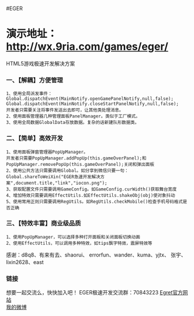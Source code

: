 #EGER

演示地址：
http://wx.9ria.com/games/eger/
===================================

  HTML5游戏极速开发解决方案
  
### 一、【解耦】方便管理  

    1、使用全局派发事件：Global.dispatchEvent(MainNotify.openGamePanelNotify,null,false);
    Global.dispatchEvent(MainNotify.closeStartPanelNotify,null,false);
    开发者只需要关注将事件发送出去即可，让其他类处理消息。
    2、使用面板管理器几种管理面板PanelManager。类似于工厂模式。
    3、使用全局数据GlobalData存放数据。复杂的话新建队形数据类。

### 二、【简单】高效开发  

    1、使用面板弹窗管理器PopUpManager。
    开发者只需要PopUpManager.addPopUp(this.gameOverPanel);和PopUpManager.removePopUp(this.gameOverPanel);关闭和弹出面板
    2、使用公共方法只需要调用Global。如分享到微信只要一句：Global.shareToWeiXin("EGER急速开发解决方案",document.title,"link","iocon.png");
    3、获取配置文件只需要调用GameConfig。如GameConfig.curWidth()获取舞台宽度
    4、增加特效只需要调用EffectUtils.如EffectUtils.shakeObj(obj)使对象抖动
    5、使用常用正则只需要调用RegUtils。如RegUtils.checkMobile()检查手机号码格式是否正确
    
### 三、【特效丰富】商业级品质 

    1、使用PopUpManager，可以选择多种打开面板和关闭面板切换动画
    2、使用EffectUtils，可以调用多种特效，如tips飘字特效，震屏特效等


感谢：d8q8、有来有去、shaorui、 errorfun、wander、kuma、yjtx、 张宇、lixin2628、east

### 链接

想要一起交流么，快快加入吧！
EGER极速开发交流群：70843223
[Egret官方网站](egret-labs.org)<br />
[我的微博](http://weibo.com/1856526021/profile?topnav=1&wvr=6)<br />